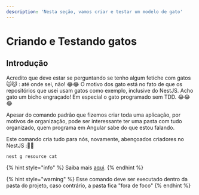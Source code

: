 ```yaml
---
description: 'Nesta seção, vamos criar e testar um modelo de gato'
---
```


# Criando e Testando gatos

## Introdução 

Acredito que deve estar se perguntando se tenho algum fetiche com gatos🐱🐱 : até onde sei, não! 😂😂 O motivo dos gato está no fato de que os repositórios que usei usam gatos como exemplo, inclusive do NestJS. Acho gato um bicho engraçado! Em especial o gato programado sem TDD. 😂😂😂

Apesar do comando padrão que fizemos criar toda uma aplicação, por motivos de organização, pode ser interessante ter uma pasta com tudo organizado, quem programa em Angular sabe do que estou falando. 

Este comando cria tudo para nós, novamente, abençoados criadores no NestJS :🙏🙏

```text
nest g resource cat
```

{% hint style="info" %}
Saiba mais [aqui](https://docs.nestjs.com/recipes/crud-generator).
{% endhint %}

{% hint style="warning" %}
Esse comando deve ser executado dentro da pasta do projeto, caso contrário, a pasta fica "fora de foco"
{% endhint %}

